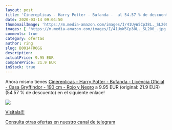 ```yaml
---
layout: post
title: 'Cinereplicas - Harry Potter - Bufanda -  al 54.57 % de descuento'
date: 2020-03-14 09:04:50
thumbnailImage: 'https://m.media-amazon.com/images/I/41UyW5Cp38L._SL200_.jpg'
images: [ 'https://m.media-amazon.com/images/I/41UyW5Cp38L._SL200_.jpg' ]
comments: true
category: ofertas
author: ring
slug: B0014FR6GG
description:
actualPrice: 9.95 EUR
comparePrice: 21.9 EUR
inStock: true
---
```


Ahora mismo tienes [Cinereplicas - Harry Potter - Bufanda - Licencia Oficial - Casa Gryffindor - 190 cm - Rojo y Negro](https://www.amazon.com/dp/B0014FR6GG/?tag=redken08-20) a 9.95 EUR (original: 21.9 EUR) (54.57 %  de descuento) en el siguiente enlace!

[![](https://m.media-amazon.com/images/I/41UyW5Cp38L._SL200_.jpg)](https://www.amazon.com/dp/B0014FR6GG/?tag=redken08-20)

[Visítala!!!](https://www.amazon.com/dp/B0014FR6GG/?tag=redken08-20)

[Consulta otras ofertas en nuestro canal de telegram](https://t.me/s/ofertas25)
